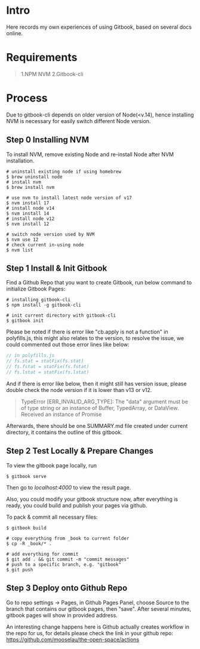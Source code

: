 # Intro
Here records my own experiences of using Gitbook, based on several docs online.

# Requirements
> 1.NPM NVM
> 2.Gitbook-cli

# Process
Due to gitbook-cli depends on older version of Node(\<v.14), hence installing NVM is necessary for easily switch different Node version.

## Step 0 Installing NVM
To install NVM, remove existing Node and re-install Node after NVM installation.

```shell
# uninstall existing node if using homebrew
$ brew uninstall node
# install nvm
$ brew install nvm

# use nvm to install latest node version of v17
$ nvm install 17
# install node v14
$ nvm install 14
# install node v12
$ nvm install 12

# switch node version used by NVM
$ nvm use 12
# check current in-using node
$ nvm list
```

## Step 1 Install & Init Gitbook
Find a Github Repo that you want to create Gitbook, run below command to initialize Gitbook Pages:

```shell
# installing gitbook-cli
$ npm install -g gitbook-cli

# init current directory with gitbook-cli
$ gitbook init
```

Please be noted if there is error like "cb.apply is not a function" in polyfills.js, this might also relates to the version, to resolve the issue, we could commented out those error lines like below:

```javascript
// in polyfills.js
// fs.stat = statFix(fs.stat)
// fs.fstat = statFix(fs.fstat)
// fs.lstat = statFix(fs.lstat)
```

And if there is error like below, then it might still has version issue, please double check the node version if it is lower than v13 or v12.

>TypeError [ERR_INVALID_ARG_TYPE]: The "data" argument must be of type string or an instance of Buffer, TypedArray, or DataView. Received an instance of Promise

Afterwards, there should be one SUMMARY.md file created under current directory, it contains the outline of this gitbook. 

## Step 2 Test Locally & Prepare Changes
To view the gitbook page locally, run

```shell
$ gitbook serve
```

Then go to _localhost:4000_ to view the result page.

Also, you could modify your gitbook structure now, after everything is ready, you could build and publish your pages via github.

To pack & commit all necessary files:

```shell
$ gitbook build

# copy everything from _book to current folder
$ cp -R _book/* .

# add everything for commit
$ git add . && git commit -m "commit messages"
# push to a specific branch, e.g. "gitbook"
$ git push
```

## Step 3 Deploy onto Github Repo
Go to repo settings -> Pages, in Github Pages Panel, choose Source to the branch that contains our gitbook pages, then "save". After several minutes, gitbook pages will show in provided address.

An interesting change happens here is Github actually creates workflow in the repo for us, for details please check the link in your github repo: https://github.com/mooselau/the-open-space/actions

